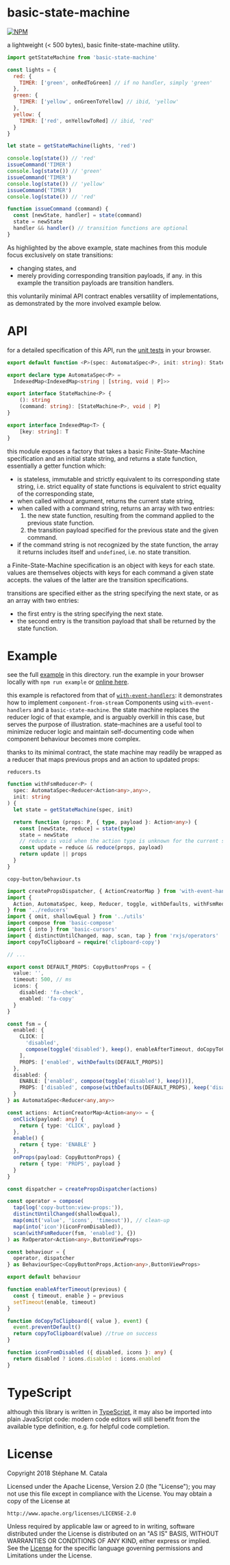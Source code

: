 # basic-state-machine
[![NPM](https://nodei.co/npm/basic-state-machine.png?compact=true)](https://nodei.co/npm/basic-state-machine/)

a lightweight (< 500 bytes), basic finite-state-machine utility.
```js
import getStateMachine from 'basic-state-machine'

const lights = {
  red: {
    TIMER: ['green', onRedToGreen] // if no handler, simply 'green'
  },
  green: {
    TIMER: ['yellow', onGreenToYellow] // ibid, 'yellow'
  },
  yellow: {
    TIMER: ['red', onYellowToRed] // ibid, 'red'
  }
}

let state = getStateMachine(lights, 'red')

console.log(state()) // 'red'
issueCommand('TIMER')
console.log(state()) // 'green'
issueCommand('TIMER')
console.log(state()) // 'yellow'
issueCommand('TIMER')
console.log(state()) // 'red'

function issueCommand (command) {
  const [newState, handler] = state(command)
  state = newState
  handler && handler() // transition functions are optional
}
```
As highlighted by the above example, state machines from this module focus
exclusively on state transitions:
* changing states, and
* merely providing corresponding transition payloads, if any.
in this example the transition payloads are transition handlers.

this voluntarily minimal API contract enables versatility of implementations,
as demonstrated by the more involved example below.

# API
for a detailed specification of this API,
run the [unit tests](https://cdn.rawgit.com/ZenyWay/basic-state-machine/v1.0.0/spec/web/index.html)
in your browser.

```ts
export default function <P>(spec: AutomataSpec<P>, init: string): StateMachine<P>

export declare type AutomataSpec<P> =
  IndexedMap<IndexedMap<string | [string, void | P]>>

export interface StateMachine<P> {
    (): string
    (command: string): [StateMachine<P>, void | P]
}

export interface IndexedMap<T> {
    [key: string]: T
}
```

this module exposes a factory that takes a basic Finite-State-Machine specification
and an initial state string, and returns a state function,
essentially a getter function which:
* is stateless, immutable and strictly equivalent to its corresponding state string,
i.e. strict equality of state functions is equivalent to
strict equality of the corresponding state,
* when called without argument, returns the current state string,
* when called with a command string, returns an array with two entries:
  1. the new state function,
  resulting from the command applied to the previous state function.
  2. the transition payload specified for the previous state and the given command.
* if the command string is not recognized by the state function,
the array it returns includes itself and `undefined`, i.e. no state transition.

a Finite-State-Machine specification is an object with keys for each state.
values are themselves objects with keys for each command a given state accepts.
the values of the latter are the transition specifications.

transitions are specified either as the string specifying the next state,
or as an array with two entries:
* the first entry is the string specifying the next state.
* the second entry is the transition payload that shall be returned by the state function.

# Example
see the full [example](./example/index.tsx) in this directory.
run the example in your browser locally with `npm run example`
or [online here](https://cdn.rawgit.com/ZenyWay/basic-state-machine/v1.0.0/example/index.html).

this example is refactored from that of [`with-event-handlers`](https://www.npmjs.com/package/with-event-handlers):
it demonstrates how to implement `component-from-stream` Components
using `with-event-handlers` and a `basic-state-machine`.
the state machine replaces the reducer logic of that example,
and is arguably overkill in this case, but serves the purpose of illustration.
state-machines are a useful tool to minimize reducer logic
and maintain self-documenting code when component behaviour becomes more complex.

thanks to its minimal contract, the state machine may readily be wrapped as a reducer
that maps previous props and an action to updated props:

`reducers.ts`
```ts
function withFsmReducer<P> (
  spec: AutomataSpec<Reducer<Action<any>,any>>,
  init: string
) {
  let state = getStateMachine(spec, init)

  return function (props: P, { type, payload }: Action<any>) {
    const [newState, reduce] = state(type)
    state = newState
    // reduce is void when the action type is unknown for the current state
    const update = reduce && reduce(props, payload)
    return update || props
  }
}
```

`copy-button/behaviour.ts`
```ts
import createPropsDispatcher, { ActionCreatorMap } from 'with-event-handlers'
import {
  Action, AutomataSpec, keep, Reducer, toggle, withDefaults, withFsmReducer
} from '../reducers'
import { omit, shallowEqual } from '../utils'
import compose from 'basic-compose'
import { into } from 'basic-cursors'
import { distinctUntilChanged, map, scan, tap } from 'rxjs/operators'
import copyToClipboard = require('clipboard-copy')

// ...

export const DEFAULT_PROPS: CopyButtonProps = {
  value: '',
  timeout: 500, // ms
  icons: {
    disabled: 'fa-check',
    enabled: 'fa-copy'
  }
}

const fsm = {
  enabled: {
    CLICK: [
      'disabled',
      compose(toggle('disabled'), keep(), enableAfterTimeout, doCopyToClipboard)
    ],
    PROPS: ['enabled', withDefaults(DEFAULT_PROPS)]
  },
  disabled: {
    ENABLE: ['enabled', compose(toggle('disabled'), keep())],
    PROPS: ['disabled', compose(withDefaults(DEFAULT_PROPS), keep('disabled'))]
  }
} as AutomataSpec<Reducer<any,any>>

const actions: ActionCreatorMap<Action<any>> = {
  onClick(payload: any) {
    return { type: 'CLICK', payload }
  },
  enable() {
    return { type: 'ENABLE' }
  },
  onProps(payload: CopyButtonProps) {
    return { type: 'PROPS', payload }
  }
}

const dispatcher = createPropsDispatcher(actions)

const operator = compose(
  tap(log('copy-button:view-props:')),
  distinctUntilChanged(shallowEqual),
  map(omit('value', 'icons', 'timeout')), // clean-up
  map(into('icon')(iconFromDisabled)),
  scan(withFsmReducer(fsm, 'enabled'), {})
) as RxOperator<Action<any>,ButtonViewProps>

const behaviour = {
  operator, dispatcher
} as BehaviourSpec<CopyButtonProps,Action<any>,ButtonViewProps>

export default behaviour

function enableAfterTimeout(previous) {
  const { timeout, enable } = previous
  setTimeout(enable, timeout)
}

function doCopyToClipboard({ value }, event) {
  event.preventDefault()
  return copyToClipboard(value) //true on success
}

function iconFromDisabled ({ disabled, icons }: any) {
  return disabled ? icons.disabled : icons.enabled
}
```

# TypeScript
although this library is written in [TypeScript](https://www.typescriptlang.org),
it may also be imported into plain JavaScript code:
modern code editors will still benefit from the available type definition,
e.g. for helpful code completion.

# License
Copyright 2018 Stéphane M. Catala

Licensed under the Apache License, Version 2.0 (the "License");
you may not use this file except in compliance with the License.
You may obtain a copy of the License at

    http://www.apache.org/licenses/LICENSE-2.0

Unless required by applicable law or agreed to in writing, software
distributed under the License is distributed on an "AS IS" BASIS,
WITHOUT WARRANTIES OR CONDITIONS OF ANY KIND, either express or implied.
See the [License](./LICENSE) for the specific language governing permissions and
Limitations under the License.

